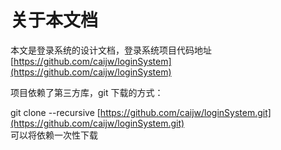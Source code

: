 # 关于本文档

本文是登录系统的设计文档，登录系统项目代码地址    [https://github.com/caijw/loginSystem](https://github.com/caijw/loginSystem)

项目依赖了第三方库，git 下载的方式：

git clone --recursive [https://github.com/caijw/loginSystem.git](https://github.com/caijw/loginSystem.git)  
可以将依赖一次性下载

